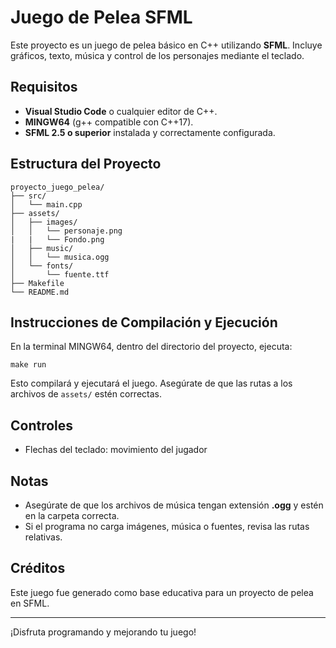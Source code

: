 # Juego de Pelea SFML

Este proyecto es un juego de pelea básico en C++ utilizando **SFML**. Incluye gráficos, texto, música y control de los personajes mediante el teclado.

## Requisitos

- **Visual Studio Code** o cualquier editor de C++.
- **MINGW64** (g++ compatible con C++17).
- **SFML 2.5 o superior** instalada y correctamente configurada.

## Estructura del Proyecto

```
proyecto_juego_pelea/
├── src/
│   └── main.cpp
├── assets/
│   ├── images/
│   │   └── personaje.png
|   |   └── Fondo.png
│   ├── music/
│   │   └── musica.ogg
│   └── fonts/
│       └── fuente.ttf
├── Makefile
└── README.md
```

## Instrucciones de Compilación y Ejecución

En la terminal MINGW64, dentro del directorio del proyecto, ejecuta:

```
make run
```

Esto compilará y ejecutará el juego. Asegúrate de que las rutas a los archivos de `assets/` estén correctas.

## Controles

- Flechas del teclado: movimiento del jugador

## Notas

- Asegúrate de que los archivos de música tengan extensión **.ogg** y estén en la carpeta correcta.
- Si el programa no carga imágenes, música o fuentes, revisa las rutas relativas.

## Créditos

Este juego fue generado como base educativa para un proyecto de pelea en SFML.

---
¡Disfruta programando y mejorando tu juego!

